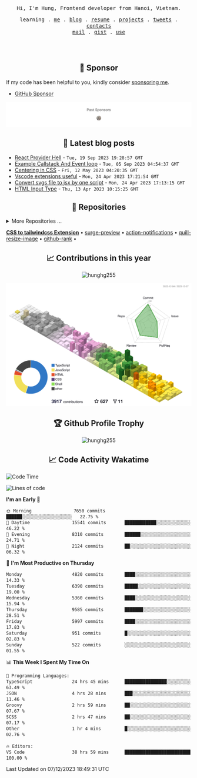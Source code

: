 <div align="center">
<!--   <a href="https://hung.thedev.id/">
    <img width="60" height="60" src="./img/me.jpeg" />
  </a>
  <br> -->
  <samp>Hi, I'm Hung, Frontend developer from Hanoi, Vietnam.</samp>

<p align="center">
  <samp>
    <span>learning</span> .
    <a href="https://hung.thedev.id">me</a> .
    <a href="https://web-totals.vercel.app/blog">blog</a> .
    <a href="https://hunghg-resume.vercel.app/">resume</a> .
    <a href="https://toolsfe.vercel.app/tools/index.html">projects</a> .
    <a href="https://twitter.com/hunghg255">tweets</a> .
    <a href="https://hunghg-contact.vercel.app/">contacts</a>
    <br />
    <a href="mailto:giahung197bg@gmail.com">mail</a> .
    <a href="https://gist.github.com/hunghg255">gist</a> .
    <a href="https://github.com/hunghg255/use">use</a>
  </samp>
</p>

  <br>
  <br>
</div>

<h2 align='center'>💖 Sponsor</h2>

If my code has been helpful to you, kindly consider [sponsoring me](https://github.com/sponsors/hunghg255).

- [GitHub Sponsor](https://github.com/sponsors/hunghg255)

<p align="center">
  <a href="https://raw.githubusercontent.com/hunghg255/sponsors/main/sponsors.svg">
    <img src="https://raw.githubusercontent.com/hunghg255/sponsors/main/sponsors.wide.svg" />
  </a>
</p>

<h2 align='center'>📖 Latest blog posts</h2>

<!-- start-blog-posts -->
- [React Provider Hell](https://web-totals.vercel.app/blog/react-provider-hell) - `Tue, 19 Sep 2023 19:28:57 GMT`
- [Example Callstack And Event loop](https://web-totals.vercel.app/blog/event-loop-call-stack-example) - `Tue, 05 Sep 2023 04:54:37 GMT`
- [Centering in CSS](https://web-totals.vercel.app/blog/center-css) - `Fri, 12 May 2023 04:20:35 GMT`
- [Vscode extensions useful](https://web-totals.vercel.app/blog/vscode-extensions-useful) - `Mon, 24 Apr 2023 17:21:54 GMT`
- [Convert svgs file to jsx by one script](https://web-totals.vercel.app/blog/convert-svgs-to-jsx) - `Mon, 24 Apr 2023 17:13:15 GMT`
- [HTML Input Type](https://web-totals.vercel.app/blog/html-input) - `Thu, 13 Apr 2023 10:15:25 GMT`
<!-- end-blog-posts -->

<h2 align='center'>💖 Repositories </h2>

<details>
<summary>More Repositories ...</summary>

<!-- start-projects -->

<h2 align='center'>Rsbuild Plugin</h2>

<table>
  <thead align="center">
    <tr>
      <th>Handbook</th>
<th>Github</th>
<th>Npm</th>
<th>Stars</th>
<th>Last Commit</th>
<th>Download</th>
<th>Version</th>
    </tr>
  </thead>
  <tbody align="left">
  <tr>
      <th>
        rsbuild-plugin-print
      </th>
      <th>
        <a href="https://github.com/hunghg255/rsbuild-plugin-print" target="_blank">#Github</a>
      </th>
      <th>
        <a href="https://www.npmjs.com/package/rsbuild-plugin-print" target="_blank">#Npm</a>
      </th>
      <th>
        <img src="https://img.shields.io/github/stars/hunghg255/rsbuild-plugin-print?style=flat" alt="" />
      </th>
      <th>
        <img src="https://img.shields.io/github/last-commit/hunghg255/rsbuild-plugin-print?style=flat&label=last" alt="" />
      </th>
      <th>
        <img src="https://badgen.net/npm/dm/rsbuild-plugin-print?label=npm&color=dd4e4c" alt="" />
      </th>
      <th>
        <img src="https://img.shields.io/npm/v/rsbuild-plugin-print.svg?label=&logo=npm" alt="" />
      </th>
    </tr>
<tr>
      <th>
        rsbuild-plugin-console-debug
      </th>
      <th>
        <a href="https://github.com/hunghg255/rsbuild-plugin-console-debug" target="_blank">#Github</a>
      </th>
      <th>
        <a href="https://www.npmjs.com/package/rsbuild-plugin-console-debug" target="_blank">#Npm</a>
      </th>
      <th>
        <img src="https://img.shields.io/github/stars/hunghg255/rsbuild-plugin-console-debug?style=flat" alt="" />
      </th>
      <th>
        <img src="https://img.shields.io/github/last-commit/hunghg255/rsbuild-plugin-console-debug?style=flat&label=last" alt="" />
      </th>
      <th>
        <img src="https://badgen.net/npm/dm/rsbuild-plugin-console-debug?label=npm&color=dd4e4c" alt="" />
      </th>
      <th>
        <img src="https://img.shields.io/npm/v/rsbuild-plugin-console-debug.svg?label=&logo=npm" alt="" />
      </th>
    </tr>
  </tbody>
</table>
      

<h2 align='center'>Vite Plugin</h2>

<table>
  <thead align="center">
    <tr>
      <th>Handbook</th>
<th>Github</th>
<th>Npm</th>
<th>Stars</th>
<th>Last Commit</th>
<th>Download</th>
<th>Version</th>
    </tr>
  </thead>
  <tbody align="left">
  <tr>
      <th>
        vite-host-qrcode
      </th>
      <th>
        <a href="https://github.com/hunghg255/vite-host-qrcode" target="_blank">#Github</a>
      </th>
      <th>
        <a href="https://www.npmjs.com/package/vite-host-qrcode" target="_blank">#Npm</a>
      </th>
      <th>
        <img src="https://img.shields.io/github/stars/hunghg255/vite-host-qrcode?style=flat" alt="" />
      </th>
      <th>
        <img src="https://img.shields.io/github/last-commit/hunghg255/vite-host-qrcode?style=flat&label=last" alt="" />
      </th>
      <th>
        <img src="https://badgen.net/npm/dm/vite-host-qrcode?label=npm&color=dd4e4c" alt="" />
      </th>
      <th>
        <img src="https://img.shields.io/npm/v/vite-host-qrcode.svg?label=&logo=npm" alt="" />
      </th>
    </tr>
<tr>
      <th>
        vite-plugin-resize-image
      </th>
      <th>
        <a href="https://github.com/hunghg255/vite-plugin-resize-image" target="_blank">#Github</a>
      </th>
      <th>
        <a href="https://www.npmjs.com/package/vite-plugin-resize-image" target="_blank">#Npm</a>
      </th>
      <th>
        <img src="https://img.shields.io/github/stars/hunghg255/vite-plugin-resize-image?style=flat" alt="" />
      </th>
      <th>
        <img src="https://img.shields.io/github/last-commit/hunghg255/vite-plugin-resize-image?style=flat&label=last" alt="" />
      </th>
      <th>
        <img src="https://badgen.net/npm/dm/vite-plugin-resize-image?label=npm&color=dd4e4c" alt="" />
      </th>
      <th>
        <img src="https://img.shields.io/npm/v/vite-plugin-resize-image.svg?label=&logo=npm" alt="" />
      </th>
    </tr>
<tr>
      <th>
        vite-minify-css-module
      </th>
      <th>
        <a href="https://github.com/hunghg255/vite-minify-css-module" target="_blank">#Github</a>
      </th>
      <th>
        <a href="https://www.npmjs.com/package/vite-minify-css-module" target="_blank">#Npm</a>
      </th>
      <th>
        <img src="https://img.shields.io/github/stars/hunghg255/vite-minify-css-module?style=flat" alt="" />
      </th>
      <th>
        <img src="https://img.shields.io/github/last-commit/hunghg255/vite-minify-css-module?style=flat&label=last" alt="" />
      </th>
      <th>
        <img src="https://badgen.net/npm/dm/vite-minify-css-module?label=npm&color=dd4e4c" alt="" />
      </th>
      <th>
        <img src="https://img.shields.io/npm/v/vite-minify-css-module.svg?label=&logo=npm" alt="" />
      </th>
    </tr>
<tr>
      <th>
        vite-console-debug
      </th>
      <th>
        <a href="https://github.com/hunghg255/vite-console-debug" target="_blank">#Github</a>
      </th>
      <th>
        <a href="https://www.npmjs.com/package/vite-console-debug" target="_blank">#Npm</a>
      </th>
      <th>
        <img src="https://img.shields.io/github/stars/hunghg255/vite-console-debug?style=flat" alt="" />
      </th>
      <th>
        <img src="https://img.shields.io/github/last-commit/hunghg255/vite-console-debug?style=flat&label=last" alt="" />
      </th>
      <th>
        <img src="https://badgen.net/npm/dm/vite-console-debug?label=npm&color=dd4e4c" alt="" />
      </th>
      <th>
        <img src="https://img.shields.io/npm/v/vite-console-debug.svg?label=&logo=npm" alt="" />
      </th>
    </tr>
  </tbody>
</table>
      

<h2 align='center'>💼 Node - Script</h2>

<table>
  <thead align="center">
    <tr>
      <th>Handbook</th>
<th>Github</th>
<th>Npm</th>
<th>Stars</th>
<th>Last Commit</th>
<th>Download</th>
<th>Version</th>
    </tr>
  </thead>
  <tbody align="left">
  <tr>
      <th>
        create-template-fe
      </th>
      <th>
        <a href="https://github.com/hunghg255/create-template-fe" target="_blank">#Github</a>
      </th>
      <th>
        <a href="https://www.npmjs.com/package/create-template-fe" target="_blank">#Npm</a>
      </th>
      <th>
        <img src="https://img.shields.io/github/stars/hunghg255/create-template-fe?style=flat" alt="" />
      </th>
      <th>
        <img src="https://img.shields.io/github/last-commit/hunghg255/create-template-fe?style=flat&label=last" alt="" />
      </th>
      <th>
        <img src="https://badgen.net/npm/dm/create-template-fe?label=npm&color=dd4e4c" alt="" />
      </th>
      <th>
        <img src="https://img.shields.io/npm/v/create-template-fe.svg?label=&logo=npm" alt="" />
      </th>
    </tr>
<tr>
      <th>
        bumpp-version
      </th>
      <th>
        <a href="https://github.com/hunghg255/bumpp-version" target="_blank">#Github</a>
      </th>
      <th>
        <a href="https://www.npmjs.com/package/bumpp-version" target="_blank">#Npm</a>
      </th>
      <th>
        <img src="https://img.shields.io/github/stars/hunghg255/bumpp-version?style=flat" alt="" />
      </th>
      <th>
        <img src="https://img.shields.io/github/last-commit/hunghg255/bumpp-version?style=flat&label=last" alt="" />
      </th>
      <th>
        <img src="https://badgen.net/npm/dm/bumpp-version?label=npm&color=dd4e4c" alt="" />
      </th>
      <th>
        <img src="https://img.shields.io/npm/v/bumpp-version.svg?label=&logo=npm" alt="" />
      </th>
    </tr>
<tr>
      <th>
        ctun
      </th>
      <th>
        <a href="https://github.com/hunghg255/ctun" target="_blank">#Github</a>
      </th>
      <th>
        <a href="https://www.npmjs.com/package/ctun" target="_blank">#Npm</a>
      </th>
      <th>
        <img src="https://img.shields.io/github/stars/hunghg255/ctun?style=flat" alt="" />
      </th>
      <th>
        <img src="https://img.shields.io/github/last-commit/hunghg255/ctun?style=flat&label=last" alt="" />
      </th>
      <th>
        <img src="https://badgen.net/npm/dm/ctun?label=npm&color=dd4e4c" alt="" />
      </th>
      <th>
        <img src="https://img.shields.io/npm/v/ctun.svg?label=&logo=npm" alt="" />
      </th>
    </tr>
<tr>
      <th>
        verify-commit-msg
      </th>
      <th>
        <a href="https://github.com/hunghg255/verify-commit-msg" target="_blank">#Github</a>
      </th>
      <th>
        <a href="https://www.npmjs.com/package/verify-commit-msg" target="_blank">#Npm</a>
      </th>
      <th>
        <img src="https://img.shields.io/github/stars/hunghg255/verify-commit-msg?style=flat" alt="" />
      </th>
      <th>
        <img src="https://img.shields.io/github/last-commit/hunghg255/verify-commit-msg?style=flat&label=last" alt="" />
      </th>
      <th>
        <img src="https://badgen.net/npm/dm/verify-commit-msg?label=npm&color=dd4e4c" alt="" />
      </th>
      <th>
        <img src="https://img.shields.io/npm/v/verify-commit-msg.svg?label=&logo=npm" alt="" />
      </th>
    </tr>
<tr>
      <th>
        changeloggithub
      </th>
      <th>
        <a href="https://github.com/hunghg255/changeloggithub" target="_blank">#Github</a>
      </th>
      <th>
        <a href="https://www.npmjs.com/package/changeloggithub" target="_blank">#Npm</a>
      </th>
      <th>
        <img src="https://img.shields.io/github/stars/hunghg255/changeloggithub?style=flat" alt="" />
      </th>
      <th>
        <img src="https://img.shields.io/github/last-commit/hunghg255/changeloggithub?style=flat&label=last" alt="" />
      </th>
      <th>
        <img src="https://badgen.net/npm/dm/changeloggithub?label=npm&color=dd4e4c" alt="" />
      </th>
      <th>
        <img src="https://img.shields.io/npm/v/changeloggithub.svg?label=&logo=npm" alt="" />
      </th>
    </tr>
<tr>
      <th>
        git-scm-hooks
      </th>
      <th>
        <a href="https://github.com/hunghg255/git-scm-hooks" target="_blank">#Github</a>
      </th>
      <th>
        <a href="https://www.npmjs.com/package/git-scm-hooks" target="_blank">#Npm</a>
      </th>
      <th>
        <img src="https://img.shields.io/github/stars/hunghg255/git-scm-hooks?style=flat" alt="" />
      </th>
      <th>
        <img src="https://img.shields.io/github/last-commit/hunghg255/git-scm-hooks?style=flat&label=last" alt="" />
      </th>
      <th>
        <img src="https://badgen.net/npm/dm/git-scm-hooks?label=npm&color=dd4e4c" alt="" />
      </th>
      <th>
        <img src="https://img.shields.io/npm/v/git-scm-hooks.svg?label=&logo=npm" alt="" />
      </th>
    </tr>
<tr>
      <th>
        ungradient
      </th>
      <th>
        <a href="https://github.com/hunghg255/ungradient" target="_blank">#Github</a>
      </th>
      <th>
        <a href="https://www.npmjs.com/package/ungradient" target="_blank">#Npm</a>
      </th>
      <th>
        <img src="https://img.shields.io/github/stars/hunghg255/ungradient?style=flat" alt="" />
      </th>
      <th>
        <img src="https://img.shields.io/github/last-commit/hunghg255/ungradient?style=flat&label=last" alt="" />
      </th>
      <th>
        <img src="https://badgen.net/npm/dm/ungradient?label=npm&color=dd4e4c" alt="" />
      </th>
      <th>
        <img src="https://img.shields.io/npm/v/ungradient.svg?label=&logo=npm" alt="" />
      </th>
    </tr>
<tr>
      <th>
        csvs-parsers
      </th>
      <th>
        <a href="https://github.com/hunghg255/csvs-parsers" target="_blank">#Github</a>
      </th>
      <th>
        <a href="https://www.npmjs.com/package/csvs-parsers" target="_blank">#Npm</a>
      </th>
      <th>
        <img src="https://img.shields.io/github/stars/hunghg255/csvs-parsers?style=flat" alt="" />
      </th>
      <th>
        <img src="https://img.shields.io/github/last-commit/hunghg255/csvs-parsers?style=flat&label=last" alt="" />
      </th>
      <th>
        <img src="https://badgen.net/npm/dm/csvs-parsers?label=npm&color=dd4e4c" alt="" />
      </th>
      <th>
        <img src="https://img.shields.io/npm/v/csvs-parsers.svg?label=&logo=npm" alt="" />
      </th>
    </tr>
<tr>
      <th>
        music-lyrics
      </th>
      <th>
        <a href="https://github.com/hunghg255/music-lyrics" target="_blank">#Github</a>
      </th>
      <th>
        <a href="https://www.npmjs.com/package/@hunghg255/music-lyrics" target="_blank">#Npm</a>
      </th>
      <th>
        <img src="https://img.shields.io/github/stars/hunghg255/music-lyrics?style=flat" alt="" />
      </th>
      <th>
        <img src="https://img.shields.io/github/last-commit/hunghg255/music-lyrics?style=flat&label=last" alt="" />
      </th>
      <th>
        <img src="https://badgen.net/npm/dm/@hunghg255/music-lyrics?label=npm&color=dd4e4c" alt="" />
      </th>
      <th>
        <img src="https://img.shields.io/npm/v/@hunghg255/music-lyrics.svg?label=&logo=npm" alt="" />
      </th>
    </tr>
<tr>
      <th>
        unreadconfig
      </th>
      <th>
        <a href="https://github.com/hunghg255/unreadconfig" target="_blank">#Github</a>
      </th>
      <th>
        <a href="https://www.npmjs.com/package/unreadconfig" target="_blank">#Npm</a>
      </th>
      <th>
        <img src="https://img.shields.io/github/stars/hunghg255/unreadconfig?style=flat" alt="" />
      </th>
      <th>
        <img src="https://img.shields.io/github/last-commit/hunghg255/unreadconfig?style=flat&label=last" alt="" />
      </th>
      <th>
        <img src="https://badgen.net/npm/dm/unreadconfig?label=npm&color=dd4e4c" alt="" />
      </th>
      <th>
        <img src="https://img.shields.io/npm/v/unreadconfig.svg?label=&logo=npm" alt="" />
      </th>
    </tr>
<tr>
      <th>
        vn-qr-pay
      </th>
      <th>
        <a href="https://github.com/hunghg255/vn-qr-pay" target="_blank">#Github</a>
      </th>
      <th>
        <a href="https://www.npmjs.com/package/vn-qr-pay" target="_blank">#Npm</a>
      </th>
      <th>
        <img src="https://img.shields.io/github/stars/hunghg255/vn-qr-pay?style=flat" alt="" />
      </th>
      <th>
        <img src="https://img.shields.io/github/last-commit/hunghg255/vn-qr-pay?style=flat&label=last" alt="" />
      </th>
      <th>
        <img src="https://badgen.net/npm/dm/vn-qr-pay?label=npm&color=dd4e4c" alt="" />
      </th>
      <th>
        <img src="https://img.shields.io/npm/v/vn-qr-pay.svg?label=&logo=npm" alt="" />
      </th>
    </tr>
  </tbody>
</table>
      

<h2 align='center'>💼 Frontend</h2>

<table>
  <thead align="center">
    <tr>
      <th>Handbook</th>
<th>Github</th>
<th>Npm</th>
<th>Stars</th>
<th>Last Commit</th>
<th>Download</th>
<th>Version</th>
    </tr>
  </thead>
  <tbody align="left">
  <tr>
      <th>
        window-onscroll
      </th>
      <th>
        <a href="https://github.com/hunghg255/window-onscroll" target="_blank">#Github</a>
      </th>
      <th>
        <a href="https://www.npmjs.com/package/window-onscroll" target="_blank">#Npm</a>
      </th>
      <th>
        <img src="https://img.shields.io/github/stars/hunghg255/window-onscroll?style=flat" alt="" />
      </th>
      <th>
        <img src="https://img.shields.io/github/last-commit/hunghg255/window-onscroll?style=flat&label=last" alt="" />
      </th>
      <th>
        <img src="https://badgen.net/npm/dm/window-onscroll?label=npm&color=dd4e4c" alt="" />
      </th>
      <th>
        <img src="https://img.shields.io/npm/v/window-onscroll.svg?label=&logo=npm" alt="" />
      </th>
    </tr>
<tr>
      <th>
        generate-video-thumbnail
      </th>
      <th>
        <a href="https://github.com/hunghg255/generate-video-thumbnail" target="_blank">#Github</a>
      </th>
      <th>
        <a href="https://www.npmjs.com/package/generate-video-thumbnail" target="_blank">#Npm</a>
      </th>
      <th>
        <img src="https://img.shields.io/github/stars/hunghg255/generate-video-thumbnail?style=flat" alt="" />
      </th>
      <th>
        <img src="https://img.shields.io/github/last-commit/hunghg255/generate-video-thumbnail?style=flat&label=last" alt="" />
      </th>
      <th>
        <img src="https://badgen.net/npm/dm/generate-video-thumbnail?label=npm&color=dd4e4c" alt="" />
      </th>
      <th>
        <img src="https://img.shields.io/npm/v/generate-video-thumbnail.svg?label=&logo=npm" alt="" />
      </th>
    </tr>
<tr>
      <th>
        toastjs-tiny
      </th>
      <th>
        <a href="https://github.com/hunghg255/toast" target="_blank">#Github</a>
      </th>
      <th>
        <a href="https://www.npmjs.com/package/toastjs-tiny" target="_blank">#Npm</a>
      </th>
      <th>
        <img src="https://img.shields.io/github/stars/hunghg255/toast?style=flat" alt="" />
      </th>
      <th>
        <img src="https://img.shields.io/github/last-commit/hunghg255/toast?style=flat&label=last" alt="" />
      </th>
      <th>
        <img src="https://badgen.net/npm/dm/toastjs-tiny?label=npm&color=dd4e4c" alt="" />
      </th>
      <th>
        <img src="https://img.shields.io/npm/v/toastjs-tiny.svg?label=&logo=npm" alt="" />
      </th>
    </tr>
<tr>
      <th>
        mega-menu-aim
      </th>
      <th>
        <a href="https://github.com/hunghg255/menu-mega-aim" target="_blank">#Github</a>
      </th>
      <th>
        <a href="https://www.npmjs.com/package/mega-menu-aim" target="_blank">#Npm</a>
      </th>
      <th>
        <img src="https://img.shields.io/github/stars/hunghg255/menu-mega-aim?style=flat" alt="" />
      </th>
      <th>
        <img src="https://img.shields.io/github/last-commit/hunghg255/menu-mega-aim?style=flat&label=last" alt="" />
      </th>
      <th>
        <img src="https://badgen.net/npm/dm/mega-menu-aim?label=npm&color=dd4e4c" alt="" />
      </th>
      <th>
        <img src="https://img.shields.io/npm/v/mega-menu-aim.svg?label=&logo=npm" alt="" />
      </th>
    </tr>
<tr>
      <th>
        introh-js
      </th>
      <th>
        <a href="https://github.com/hunghg255/intro-js" target="_blank">#Github</a>
      </th>
      <th>
        <a href="https://www.npmjs.com/package/introh-js" target="_blank">#Npm</a>
      </th>
      <th>
        <img src="https://img.shields.io/github/stars/hunghg255/intro-js?style=flat" alt="" />
      </th>
      <th>
        <img src="https://img.shields.io/github/last-commit/hunghg255/intro-js?style=flat&label=last" alt="" />
      </th>
      <th>
        <img src="https://badgen.net/npm/dm/introh-js?label=npm&color=dd4e4c" alt="" />
      </th>
      <th>
        <img src="https://img.shields.io/npm/v/introh-js.svg?label=&logo=npm" alt="" />
      </th>
    </tr>
<tr>
      <th>
        number-2-text-vietnamese
      </th>
      <th>
        <a href="https://github.com/hunghg255/number-2-text-vietnamese" target="_blank">#Github</a>
      </th>
      <th>
        <a href="https://www.npmjs.com/package/number-2-text-vietnamese" target="_blank">#Npm</a>
      </th>
      <th>
        <img src="https://img.shields.io/github/stars/hunghg255/number-2-text-vietnamese?style=flat" alt="" />
      </th>
      <th>
        <img src="https://img.shields.io/github/last-commit/hunghg255/number-2-text-vietnamese?style=flat&label=last" alt="" />
      </th>
      <th>
        <img src="https://badgen.net/npm/dm/number-2-text-vietnamese?label=npm&color=dd4e4c" alt="" />
      </th>
      <th>
        <img src="https://img.shields.io/npm/v/number-2-text-vietnamese.svg?label=&logo=npm" alt="" />
      </th>
    </tr>
<tr>
      <th>
        fast-react-context
      </th>
      <th>
        <a href="https://github.com/hunghg255/fast-react-context" target="_blank">#Github</a>
      </th>
      <th>
        <a href="https://www.npmjs.com/package/fast-react-context" target="_blank">#Npm</a>
      </th>
      <th>
        <img src="https://img.shields.io/github/stars/hunghg255/fast-react-context?style=flat" alt="" />
      </th>
      <th>
        <img src="https://img.shields.io/github/last-commit/hunghg255/fast-react-context?style=flat&label=last" alt="" />
      </th>
      <th>
        <img src="https://badgen.net/npm/dm/fast-react-context?label=npm&color=dd4e4c" alt="" />
      </th>
      <th>
        <img src="https://img.shields.io/npm/v/fast-react-context.svg?label=&logo=npm" alt="" />
      </th>
    </tr>
<tr>
      <th>
        svg-to-jsx
      </th>
      <th>
        <a href="https://github.com/hunghg255/svg-to-jsx" target="_blank">#Github</a>
      </th>
      <th>
        <a href="https://www.npmjs.com/package/agile-svg2jsx" target="_blank">#Npm</a>
      </th>
      <th>
        <img src="https://img.shields.io/github/stars/hunghg255/svg-to-jsx?style=flat" alt="" />
      </th>
      <th>
        <img src="https://img.shields.io/github/last-commit/hunghg255/svg-to-jsx?style=flat&label=last" alt="" />
      </th>
      <th>
        <img src="https://badgen.net/npm/dm/agile-svg2jsx?label=npm&color=dd4e4c" alt="" />
      </th>
      <th>
        <img src="https://img.shields.io/npm/v/agile-svg2jsx.svg?label=&logo=npm" alt="" />
      </th>
    </tr>
<tr>
      <th>
        csvg-to-font
      </th>
      <th>
        <a href="https://github.com/hunghg255/svg-to-font" target="_blank">#Github</a>
      </th>
      <th>
        <a href="https://www.npmjs.com/package/csvg-to-font" target="_blank">#Npm</a>
      </th>
      <th>
        <img src="https://img.shields.io/github/stars/hunghg255/svg-to-font?style=flat" alt="" />
      </th>
      <th>
        <img src="https://img.shields.io/github/last-commit/hunghg255/svg-to-font?style=flat&label=last" alt="" />
      </th>
      <th>
        <img src="https://badgen.net/npm/dm/csvg-to-font?label=npm&color=dd4e4c" alt="" />
      </th>
      <th>
        <img src="https://img.shields.io/npm/v/csvg-to-font.svg?label=&logo=npm" alt="" />
      </th>
    </tr>
<tr>
      <th>
        react-gh-corners
      </th>
      <th>
        <a href="https://github.com/hunghg255/react-github-corners" target="_blank">#Github</a>
      </th>
      <th>
        <a href="https://www.npmjs.com/package/react-gh-corners" target="_blank">#Npm</a>
      </th>
      <th>
        <img src="https://img.shields.io/github/stars/hunghg255/react-github-corners?style=flat" alt="" />
      </th>
      <th>
        <img src="https://img.shields.io/github/last-commit/hunghg255/react-github-corners?style=flat&label=last" alt="" />
      </th>
      <th>
        <img src="https://badgen.net/npm/dm/react-gh-corners?label=npm&color=dd4e4c" alt="" />
      </th>
      <th>
        <img src="https://img.shields.io/npm/v/react-gh-corners.svg?label=&logo=npm" alt="" />
      </th>
    </tr>
<tr>
      <th>
        jotai-tiny
      </th>
      <th>
        <a href="https://github.com/hunghg255/jotai-tiny" target="_blank">#Github</a>
      </th>
      <th>
        <a href="https://www.npmjs.com/package/jotai-tiny" target="_blank">#Npm</a>
      </th>
      <th>
        <img src="https://img.shields.io/github/stars/hunghg255/jotai-tiny?style=flat" alt="" />
      </th>
      <th>
        <img src="https://img.shields.io/github/last-commit/hunghg255/jotai-tiny?style=flat&label=last" alt="" />
      </th>
      <th>
        <img src="https://badgen.net/npm/dm/jotai-tiny?label=npm&color=dd4e4c" alt="" />
      </th>
      <th>
        <img src="https://img.shields.io/npm/v/jotai-tiny.svg?label=&logo=npm" alt="" />
      </th>
    </tr>
<tr>
      <th>
        css2tailwind
      </th>
      <th>
        <a href="https://github.com/hunghg255/css2tailwind" target="_blank">#Github</a>
      </th>
      <th>
        <a href="https://www.npmjs.com/package/css2tailwind" target="_blank">#Npm</a>
      </th>
      <th>
        <img src="https://img.shields.io/github/stars/hunghg255/css2tailwind?style=flat" alt="" />
      </th>
      <th>
        <img src="https://img.shields.io/github/last-commit/hunghg255/css2tailwind?style=flat&label=last" alt="" />
      </th>
      <th>
        <img src="https://badgen.net/npm/dm/css2tailwind?label=npm&color=dd4e4c" alt="" />
      </th>
      <th>
        <img src="https://img.shields.io/npm/v/css2tailwind.svg?label=&logo=npm" alt="" />
      </th>
    </tr>
<tr>
      <th>
        reactjs-otp-input
      </th>
      <th>
        <a href="https://github.com/hunghg255/reactjs-otp-input" target="_blank">#Github</a>
      </th>
      <th>
        <a href="https://www.npmjs.com/package/reactjs-otp-input" target="_blank">#Npm</a>
      </th>
      <th>
        <img src="https://img.shields.io/github/stars/hunghg255/reactjs-otp-input?style=flat" alt="" />
      </th>
      <th>
        <img src="https://img.shields.io/github/last-commit/hunghg255/reactjs-otp-input?style=flat&label=last" alt="" />
      </th>
      <th>
        <img src="https://badgen.net/npm/dm/reactjs-otp-input?label=npm&color=dd4e4c" alt="" />
      </th>
      <th>
        <img src="https://img.shields.io/npm/v/reactjs-otp-input.svg?label=&logo=npm" alt="" />
      </th>
    </tr>
<tr>
      <th>
        quill-resize-image
      </th>
      <th>
        <a href="https://github.com/hunghg255/quill-resize-image" target="_blank">#Github</a>
      </th>
      <th>
        <a href="https://www.npmjs.com/package/quill-resize-image" target="_blank">#Npm</a>
      </th>
      <th>
        <img src="https://img.shields.io/github/stars/hunghg255/quill-resize-image?style=flat" alt="" />
      </th>
      <th>
        <img src="https://img.shields.io/github/last-commit/hunghg255/quill-resize-image?style=flat&label=last" alt="" />
      </th>
      <th>
        <img src="https://badgen.net/npm/dm/quill-resize-image?label=npm&color=dd4e4c" alt="" />
      </th>
      <th>
        <img src="https://img.shields.io/npm/v/quill-resize-image.svg?label=&logo=npm" alt="" />
      </th>
    </tr>
<tr>
      <th>
        uninspect
      </th>
      <th>
        <a href="https://github.com/hunghg255/uninspect" target="_blank">#Github</a>
      </th>
      <th>
        <a href="https://www.npmjs.com/package/uninspect" target="_blank">#Npm</a>
      </th>
      <th>
        <img src="https://img.shields.io/github/stars/hunghg255/uninspect?style=flat" alt="" />
      </th>
      <th>
        <img src="https://img.shields.io/github/last-commit/hunghg255/uninspect?style=flat&label=last" alt="" />
      </th>
      <th>
        <img src="https://badgen.net/npm/dm/uninspect?label=npm&color=dd4e4c" alt="" />
      </th>
      <th>
        <img src="https://img.shields.io/npm/v/uninspect.svg?label=&logo=npm" alt="" />
      </th>
    </tr>
<tr>
      <th>
        uncolur
      </th>
      <th>
        <a href="https://github.com/hunghg255/uncolur" target="_blank">#Github</a>
      </th>
      <th>
        <a href="https://www.npmjs.com/package/uncolur" target="_blank">#Npm</a>
      </th>
      <th>
        <img src="https://img.shields.io/github/stars/hunghg255/uncolur?style=flat" alt="" />
      </th>
      <th>
        <img src="https://img.shields.io/github/last-commit/hunghg255/uncolur?style=flat&label=last" alt="" />
      </th>
      <th>
        <img src="https://badgen.net/npm/dm/uncolur?label=npm&color=dd4e4c" alt="" />
      </th>
      <th>
        <img src="https://img.shields.io/npm/v/uncolur.svg?label=&logo=npm" alt="" />
      </th>
    </tr>
<tr>
      <th>
        sveltejs-jotai
      </th>
      <th>
        <a href="https://github.com/hunghg255/sveltejs-jotai" target="_blank">#Github</a>
      </th>
      <th>
        <a href="https://www.npmjs.com/package/sveltejs-jotai" target="_blank">#Npm</a>
      </th>
      <th>
        <img src="https://img.shields.io/github/stars/hunghg255/sveltejs-jotai?style=flat" alt="" />
      </th>
      <th>
        <img src="https://img.shields.io/github/last-commit/hunghg255/sveltejs-jotai?style=flat&label=last" alt="" />
      </th>
      <th>
        <img src="https://badgen.net/npm/dm/sveltejs-jotai?label=npm&color=dd4e4c" alt="" />
      </th>
      <th>
        <img src="https://img.shields.io/npm/v/sveltejs-jotai.svg?label=&logo=npm" alt="" />
      </th>
    </tr>
<tr>
      <th>
        sveltejs-valtio
      </th>
      <th>
        <a href="https://github.com/hunghg255/sveltejs-valtio" target="_blank">#Github</a>
      </th>
      <th>
        <a href="https://www.npmjs.com/package/sveltejs-valtio" target="_blank">#Npm</a>
      </th>
      <th>
        <img src="https://img.shields.io/github/stars/hunghg255/sveltejs-valtio?style=flat" alt="" />
      </th>
      <th>
        <img src="https://img.shields.io/github/last-commit/hunghg255/sveltejs-valtio?style=flat&label=last" alt="" />
      </th>
      <th>
        <img src="https://badgen.net/npm/dm/sveltejs-valtio?label=npm&color=dd4e4c" alt="" />
      </th>
      <th>
        <img src="https://img.shields.io/npm/v/sveltejs-valtio.svg?label=&logo=npm" alt="" />
      </th>
    </tr>
<tr>
      <th>
        uncookie
      </th>
      <th>
        <a href="https://github.com/hunghg255/uncookie" target="_blank">#Github</a>
      </th>
      <th>
        <a href="https://www.npmjs.com/package/uncookie" target="_blank">#Npm</a>
      </th>
      <th>
        <img src="https://img.shields.io/github/stars/hunghg255/uncookie?style=flat" alt="" />
      </th>
      <th>
        <img src="https://img.shields.io/github/last-commit/hunghg255/uncookie?style=flat&label=last" alt="" />
      </th>
      <th>
        <img src="https://badgen.net/npm/dm/uncookie?label=npm&color=dd4e4c" alt="" />
      </th>
      <th>
        <img src="https://img.shields.io/npm/v/uncookie.svg?label=&logo=npm" alt="" />
      </th>
    </tr>
<tr>
      <th>
        dom-to-images
      </th>
      <th>
        <a href="https://github.com/hunghg255/dom-to-images" target="_blank">#Github</a>
      </th>
      <th>
        <a href="https://www.npmjs.com/package/dom-to-images" target="_blank">#Npm</a>
      </th>
      <th>
        <img src="https://img.shields.io/github/stars/hunghg255/dom-to-images?style=flat" alt="" />
      </th>
      <th>
        <img src="https://img.shields.io/github/last-commit/hunghg255/dom-to-images?style=flat&label=last" alt="" />
      </th>
      <th>
        <img src="https://badgen.net/npm/dm/dom-to-images?label=npm&color=dd4e4c" alt="" />
      </th>
      <th>
        <img src="https://img.shields.io/npm/v/dom-to-images.svg?label=&logo=npm" alt="" />
      </th>
    </tr>
<tr>
      <th>
        hqr
      </th>
      <th>
        <a href="https://github.com/hunghg255/hqr" target="_blank">#Github</a>
      </th>
      <th>
        <a href="https://www.npmjs.com/package/hqr" target="_blank">#Npm</a>
      </th>
      <th>
        <img src="https://img.shields.io/github/stars/hunghg255/hqr?style=flat" alt="" />
      </th>
      <th>
        <img src="https://img.shields.io/github/last-commit/hunghg255/hqr?style=flat&label=last" alt="" />
      </th>
      <th>
        <img src="https://badgen.net/npm/dm/hqr?label=npm&color=dd4e4c" alt="" />
      </th>
      <th>
        <img src="https://img.shields.io/npm/v/hqr.svg?label=&logo=npm" alt="" />
      </th>
    </tr>
<tr>
      <th>
        react-sticky
      </th>
      <th>
        <a href="https://github.com/hunghg255/reactjs-s4y" target="_blank">#Github</a>
      </th>
      <th>
        <a href="https://www.npmjs.com/package/reactjs-s4y" target="_blank">#Npm</a>
      </th>
      <th>
        <img src="https://img.shields.io/github/stars/hunghg255/reactjs-s4y?style=flat" alt="" />
      </th>
      <th>
        <img src="https://img.shields.io/github/last-commit/hunghg255/reactjs-s4y?style=flat&label=last" alt="" />
      </th>
      <th>
        <img src="https://badgen.net/npm/dm/reactjs-s4y?label=npm&color=dd4e4c" alt="" />
      </th>
      <th>
        <img src="https://img.shields.io/npm/v/reactjs-s4y.svg?label=&logo=npm" alt="" />
      </th>
    </tr>
  </tbody>
</table>
      

<h2 align='center'>💼 Extensions</h2>

<table>
  <thead align="center">
    <tr>
      <th>Handbook</th>
<th>Github</th>
<th>Marketplace</th>
<th>Stars</th>
<th>Last Commit</th>
<th>Download</th>
<th>Version</th>
    </tr>
  </thead>
  <tbody align="left">
  <tr>
      <th>
        agile-css-suggestion
      </th>
      <th>
        <a href="https://github.com/hunghg255/agile-css-suggestion" target="_blank">#Github</a>
      </th>
      <th>
        <a href="https://marketplace.visualstudio.com/items?itemName=AgileCssSuggestion.agile-css-suggestion" target="_blank">#Marketplace</a>
      </th>
      <th>
        <img src="https://img.shields.io/github/stars/hunghg255/agile-css-suggestion?style=flat" alt="" />
      </th>
      <th>
        <img src="https://img.shields.io/github/last-commit/hunghg255/agile-css-suggestion?style=flat&label=last" alt="" />
      </th>
      <th>
        <img src="https://badgen.net/npm/dm/agile-css-suggestion?label=npm&color=dd4e4c" alt="" />
      </th>
      <th>
        <img src="https://img.shields.io/github/v/tag/hunghg255/agile-css-suggestion?style=flat&label=&labelColor=555&logo=github" alt="" />
      </th>
    </tr>
<tr>
      <th>
        css-to-tailwindcss-extension
      </th>
      <th>
        <a href="https://github.com/hunghg255/css-to-tailwindcss-extension" target="_blank">#Github</a>
      </th>
      <th>
        <a href="https://marketplace.visualstudio.com/items?itemName=hunghg255.css-2-tailwindcss" target="_blank">#Marketplace</a>
      </th>
      <th>
        <img src="https://img.shields.io/github/stars/hunghg255/css-to-tailwindcss-extension?style=flat" alt="" />
      </th>
      <th>
        <img src="https://img.shields.io/github/last-commit/hunghg255/css-to-tailwindcss-extension?style=flat&label=last" alt="" />
      </th>
      <th>
        <img src="https://badgen.net/npm/dm/css-to-tailwindcss-extension?label=npm&color=dd4e4c" alt="" />
      </th>
      <th>
        <img src="https://img.shields.io/github/v/tag/hunghg255/css-to-tailwindcss-extension?style=flat&label=&labelColor=555&logo=github" alt="" />
      </th>
    </tr>
  </tbody>
</table>
      

<h2 align='center'>💼 Github Actions</h2>

<table>
  <thead align="center">
    <tr>
      <th>Handbook</th>
<th>Github</th>
<th>Marketplace</th>
<th>Stars</th>
<th>Last Commit</th>
<th>Download</th>
<th>Version</th>
    </tr>
  </thead>
  <tbody align="left">
  <tr>
      <th>
        action-notifications
      </th>
      <th>
        <a href="https://github.com/hunghg255/action-notifications" target="_blank">#Github</a>
      </th>
      <th>
        <a href="https://github.com/marketplace/actions/github-action-notification" target="_blank">#Marketplace</a>
      </th>
      <th>
        <img src="https://img.shields.io/github/stars/hunghg255/action-notifications?style=flat" alt="" />
      </th>
      <th>
        <img src="https://img.shields.io/github/last-commit/hunghg255/action-notifications?style=flat&label=last" alt="" />
      </th>
      <th>
        <img src="https://badgen.net/npm/dm/action-notifications?label=npm&color=dd4e4c" alt="" />
      </th>
      <th>
        <img src="https://img.shields.io/github/v/tag/hunghg255/action-notifications?style=flat&label=&labelColor=555&logo=github" alt="" />
      </th>
    </tr>
<tr>
      <th>
        surge-preview
      </th>
      <th>
        <a href="https://github.com/hunghg255/surge-preview" target="_blank">#Github</a>
      </th>
      <th>
        <a href="https://github.com/hunghg255/surge-preview" target="_blank">#Marketplace</a>
      </th>
      <th>
        <img src="https://img.shields.io/github/stars/hunghg255/surge-preview?style=flat" alt="" />
      </th>
      <th>
        <img src="https://img.shields.io/github/last-commit/hunghg255/surge-preview?style=flat&label=last" alt="" />
      </th>
      <th>
        <img src="https://badgen.net/npm/dm/surge-preview?label=npm&color=dd4e4c" alt="" />
      </th>
      <th>
        <img src="https://img.shields.io/github/v/tag/hunghg255/surge-preview?style=flat&label=&labelColor=555&logo=github" alt="" />
      </th>
    </tr>
  </tbody>
</table>
      

<h2 align='center'>💼 Devtools</h2>

<table>
  <thead align="center">
    <tr>
      <th>Handbook</th>
<th>Github</th>
<th>Npm</th>
<th>Stars</th>
<th>Last Commit</th>
<th>Download</th>
<th>Version</th>
    </tr>
  </thead>
  <tbody align="left">
  <tr>
      <th>
        rc-form-devtools
      </th>
      <th>
        <a href="https://github.com/hunghg255/rc-form-devtools" target="_blank">#Github</a>
      </th>
      <th>
        <a href="https://github.com/hunghg255/rc-form-devtools" target="_blank">#Npm</a>
      </th>
      <th>
        <img src="https://img.shields.io/github/stars/hunghg255/rc-form-devtools?style=flat" alt="" />
      </th>
      <th>
        <img src="https://img.shields.io/github/last-commit/hunghg255/rc-form-devtools?style=flat&label=last" alt="" />
      </th>
      <th>
        <img src="https://badgen.net/npm/dm/rc-form-devtools?label=npm&color=dd4e4c" alt="" />
      </th>
      <th>
        <img src="https://img.shields.io/npm/v/rc-form-devtools.svg?label=&logo=npm" alt="" />
      </th>
    </tr>
  </tbody>
</table>
      
<!-- end-projects -->

<h2 align='center'>💼 Bots</h2>

<table>
  <thead align="center">
    <tr>
      <th>Name</th>
      <th>Application</th>
      <th>Invite Link</th>
      <th>Commands Docs</th>
      <th>Technology</th>
    </tr>
  </thead>
  <tbody align="left">
    <tr>
      <th>
        Music Bot
      </th>
      <th>
        Discord
      </th>
      <th>
        <a href="https://discord.com/api/oauth2/authorize?client_id=1000354375409086484&permissions=274915121472&scope=bot" target="_blank">Invite</a>
      </th>
      <th>
        <a href="https://music1-bot.vercel.app/" target="_blank">Commands</a>
      </th>
      <th>
        <img src="https://img.shields.io/badge/Nodejs-233056?style=flat-square&amp;logo=node.js&amp;logoColor=84ba64" alt="badge">
      </th>
    </tr>
   </tbody>
</table>

</details>


[**CSS to tailwindcss Extension**](https://github.com/hunghg255/css-to-tailwindcss-extension) •
[surge-preview](https://github.com/hunghg255/surge-preview) •
[action-notifications](https://github.com/hunghg255/action-notifications) •
[quill-resize-image](https://github.com/hunghg255/quill-resize-image) •
[github-rank](https://hunghg255.github.io/github-rank/users.vietnam.html) •


<div align="center">
<!--  <img src="https://github-readme-stats.vercel.app/api?username=hunghg255&show_icons=true&border_radius=15&count_private=true"/>
  <img src="https://github-readme-stats.vercel.app/api/top-langs/?username=hunghg255&border_radius=15&layout=compact&langs_count=6&count_private=true"/>
   -->

  <h2 align='center'> 📈 Contributions in this year </h2>

<img
       src="https://github-readme-streak-stats.herokuapp.com/?user=hunghg255&count_private=true"
       alt="hunghg255"
  />

![](./profile-3d-contrib/profile-season-animate.svg)

  <h2 align='center'> 🏆 Github Profile Trophy</h2>

<img
       src="https://github-profile-trophy.vercel.app/?username=hunghg255&theme=algolia&no-frame=true&no-bg=true&row=1&column=7"
       alt="hunghg255"
  />

</div>

<h2 align='center'> 📈 Code Activity Wakatime </h2>

<!--START_SECTION:waka-->
![Code Time](http://img.shields.io/badge/Code%20Time-4%2C314%20hrs%201%20min-blue)

![Lines of code](https://img.shields.io/badge/From%20Hello%20World%20I%27ve%20Written-18.4%20million%20lines%20of%20code-blue)

**I'm an Early 🐤** 

```text
🌞 Morning                7650 commits        ██████░░░░░░░░░░░░░░░░░░░   22.75 % 
🌆 Daytime                15541 commits       ████████████░░░░░░░░░░░░░   46.22 % 
🌃 Evening                8310 commits        ██████░░░░░░░░░░░░░░░░░░░   24.71 % 
🌙 Night                  2124 commits        ██░░░░░░░░░░░░░░░░░░░░░░░   06.32 % 
```
📅 **I'm Most Productive on Thursday** 

```text
Monday                   4820 commits        ████░░░░░░░░░░░░░░░░░░░░░   14.33 % 
Tuesday                  6390 commits        █████░░░░░░░░░░░░░░░░░░░░   19.00 % 
Wednesday                5360 commits        ████░░░░░░░░░░░░░░░░░░░░░   15.94 % 
Thursday                 9585 commits        ███████░░░░░░░░░░░░░░░░░░   28.51 % 
Friday                   5997 commits        ████░░░░░░░░░░░░░░░░░░░░░   17.83 % 
Saturday                 951 commits         █░░░░░░░░░░░░░░░░░░░░░░░░   02.83 % 
Sunday                   522 commits         ░░░░░░░░░░░░░░░░░░░░░░░░░   01.55 % 
```


📊 **This Week I Spent My Time On** 

```text
💬 Programming Languages: 
TypeScript               24 hrs 45 mins      ████████████████░░░░░░░░░   63.49 % 
JSON                     4 hrs 28 mins       ███░░░░░░░░░░░░░░░░░░░░░░   11.46 % 
Groovy                   2 hrs 59 mins       ██░░░░░░░░░░░░░░░░░░░░░░░   07.67 % 
SCSS                     2 hrs 47 mins       ██░░░░░░░░░░░░░░░░░░░░░░░   07.17 % 
Other                    1 hr 4 mins         █░░░░░░░░░░░░░░░░░░░░░░░░   02.76 % 

🔥 Editors: 
VS Code                  38 hrs 59 mins      █████████████████████████   100.00 % 
```


 Last Updated on 07/12/2023 18:49:31 UTC
<!--END_SECTION:waka-->
